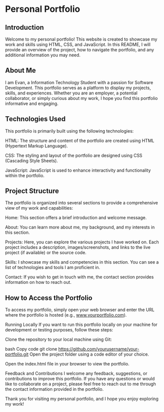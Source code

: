  # Personal Portfolio

 ## Introduction
Welcome to my personal portfolio! This website is created to showcase my work and skills using HTML, CSS, and JavaScript. In this README, I will provide an overview of the project, how to navigate the portfolio, and any additional information you may need.

## About Me
I am Evan, a Information Technology Student with a passion for Software Development. This portfolio serves as a platform to display my projects, skills, and experiences. Whether you are an employer, a potential collaborator, or simply curious about my work, I hope you find this portfolio informative and engaging.

## Technologies Used
This portfolio is primarily built using the following technologies:

HTML: The structure and content of the portfolio are created using HTML (Hypertext Markup Language).

CSS: The styling and layout of the portfolio are designed using CSS (Cascading Style Sheets).

JavaScript: JavaScript is used to enhance interactivity and functionality within the portfolio.

## Project Structure
The portfolio is organized into several sections to provide a comprehensive view of my work and capabilities:

Home: This section offers a brief introduction and welcome message.

About: You can learn more about me, my background, and my interests in this section.

Projects: Here, you can explore the various projects I have worked on. Each project includes a description, images/screenshots, and links to the live project (if available) or the source code.

Skills: I showcase my skills and competencies in this section. You can see a list of technologies and tools I am proficient in.

Contact: If you wish to get in touch with me, the contact section provides information on how to reach out.

## How to Access the Portfolio
To access my portfolio, simply open your web browser and enter the URL where the portfolio is hosted (e.g., www.yourportfolio.com).

Running Locally
If you want to run this portfolio locally on your machine for development or testing purposes, follow these steps:

Clone the repository to your local machine using Git:

bash
Copy code
git clone https://github.com/yourusername/your-portfolio.git
Open the project folder using a code editor of your choice.

Open the index.html file in your browser to view the portfolio.

Feedback and Contributions
I welcome any feedback, suggestions, or contributions to improve this portfolio. If you have any questions or would like to collaborate on a project, please feel free to reach out to me through the contact information provided in the portfolio.

Thank you for visiting my personal portfolio, and I hope you enjoy exploring my work!

